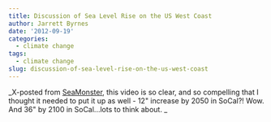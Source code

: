 ```yaml
---
title: Discussion of Sea Level Rise on the US West Coast
author: Jarrett Byrnes
date: '2012-09-19'
categories:
  - climate change
tags:
  - climate change
slug: discussion-of-sea-level-rise-on-the-us-west-coast
---
```


_X-posted from [SeaMonster](http://theseamonster.net/2012/09/sea-level-rise-for-the-west-coast-of-the-us/), this video is so clear, and so compelling that I thought it needed to put it up as well - 12" increase by 2050 in SoCal?!  Wow.  And 36" by 2100 in SoCal...lots to think about.  _
